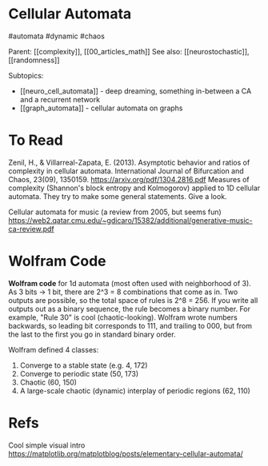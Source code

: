 # Cellular Automata

#automata #dynamic #chaos

Parent: [[complexity]], [[00_articles_math]]
See also: [[neurostochastic]], [[randomness]]

Subtopics:
* [[neuro_cell_automata]] - deep dreaming, something in-between a CA and a recurrent network
* [[graph_automata]] - cellular automata on graphs

# To Read

Zenil, H., & Villarreal-Zapata, E. (2013). Asymptotic behavior and ratios of complexity in cellular automata. International Journal of Bifurcation and Chaos, 23(09), 1350159.
https://arxiv.org/pdf/1304.2816.pdf
Measures of complexity (Shannon's block entropy and Kolmogorov) applied to 1D cellular automata. They try to make some general statements. Give a look.

Cellular automata for music (a review from 2005, but seems fun)
https://web2.qatar.cmu.edu/~gdicaro/15382/additional/generative-music-ca-review.pdf

# Wolfram Code

**Wolfram code** for 1d automata (most often used with neighborhood of 3). As 3 bits → 1 bit, there are 2^3 = 8 combinations that come as in. Two outputs are possible, so the total space of rules is 2^8 = 256. If you write all outputs out as a binary sequence, the rule becomes a binary number. For example, "Rule 30" is cool (chaotic-looking). Wolfram wrote numbers backwards, so leading bit corresponds to 111, and trailing to 000, but from the last to the first you go in standard binary order.

Wolfram defined 4 classes:
1. Converge to a stable state (e.g. 4, 172)
2. Converge to periodic state (50, 173)
3. Chaotic (60, 150)
4. A large-scale chaotic (dynamic) interplay of periodic regions (62, 110)

# Refs

Cool simple visual intro
https://matplotlib.org/matplotblog/posts/elementary-cellular-automata/